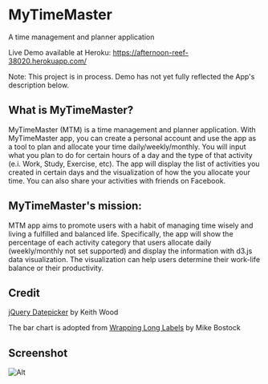 # MyTimeMaster
A time management and planner application

Live Demo available at Heroku: https://afternoon-reef-38020.herokuapp.com/

Note: This project is in process. Demo has not yet fully reflected the App's description below. 

## What is MyTimeMaster?
MyTimeMaster (MTM) is a time management and planner application.
With MyTimeMaster app, you can create a personal account and use the app as a tool to plan and allocate your time daily/weekly/monthly.
You will input what you plan to do for certain hours of a day and the type of that activity (e.i. Work, Study, Exercise, etc).
The app will display the list of activities you created in certain days and the visualization of how the you allocate your time.
You can also share your activities with friends on Facebook.
## MyTimeMaster's mission:
MTM app aims to promote users with a habit of managing time wisely and living a fulfilled and balanced life.
Specifically, the app will show the percentage of each activity category that users allocate daily
(weekly/monthly not set supported) and display the information with d3.js data visualization.
The visualization can help users determine their work-life balance or their productivity.

## Credit
[jQuery Datepicker](http://keith-wood.name/datepick.html) by Keith Wood

The bar chart is adopted from [Wrapping Long Labels](https://bl.ocks.org/mbostock/7555321) by Mike Bostock

## Screenshot
![Alt](/screenshots/MTM-Jan19.png "MTM as of Jan 19, 2017")